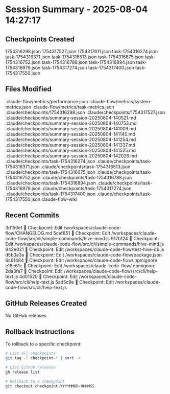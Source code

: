 # Session Summary - 2025-08-04 14:27:17

## Checkpoints Created
1754316298.json
1754317527.json
1754317611.json
task-1754316274.json
task-1754316371.json
task-1754316513.json
task-1754316675.json
task-1754316752.json
task-1754316788.json
task-1754316894.json
task-1754316979.json
task-1754317274.json
task-1754317400.json
task-1754317550.json

## Files Modified
.claude-flow/metrics/performance.json
.claude-flow/metrics/system-metrics.json
.claude-flow/metrics/task-metrics.json
.claude/checkpoints/1754316298.json
.claude/checkpoints/1754317527.json
.claude/checkpoints/summary-session-20250804-140521.md
.claude/checkpoints/summary-session-20250804-140753.md
.claude/checkpoints/summary-session-20250804-141009.md
.claude/checkpoints/summary-session-20250804-141140.md
.claude/checkpoints/summary-session-20250804-141254.md
.claude/checkpoints/summary-session-20250804-141337.md
.claude/checkpoints/summary-session-20250804-141525.md
.claude/checkpoints/summary-session-20250804-142026.md
.claude/checkpoints/task-1754316274.json
.claude/checkpoints/task-1754316371.json
.claude/checkpoints/task-1754316513.json
.claude/checkpoints/task-1754316675.json
.claude/checkpoints/task-1754316752.json
.claude/checkpoints/task-1754316788.json
.claude/checkpoints/task-1754316894.json
.claude/checkpoints/task-1754316979.json
.claude/checkpoints/task-1754317274.json
.claude/checkpoints/task-1754317400.json
.claude/checkpoints/task-1754317550.json
claude-flow-wiki

## Recent Commits
3d150ef 🔖 Checkpoint: Edit /workspaces/claude-code-flow/CHANGELOG.md
5cef851 🔖 Checkpoint: Edit /workspaces/claude-code-flow/src/cli/simple-commands/hive-mind.js
917b124 🔖 Checkpoint: Edit /workspaces/claude-code-flow/src/cli/simple-commands/hive-mind.js
942e021 🔖 Checkpoint: Edit /workspaces/claude-code-flow/test-hive-db.js
d5b3a3a 🔖 Checkpoint: Edit /workspaces/claude-code-flow/package.json
6c61484 🔖 Checkpoint: Edit /workspaces/claude-code-flow/.npmignore
e18e61c 🔖 Checkpoint: Edit /workspaces/claude-code-flow/.npmignore
2da3fa7 🔖 Checkpoint: Edit /workspaces/claude-code-flow/src/cli/help-text.js
4d01520 🔖 Checkpoint: Edit /workspaces/claude-code-flow/src/cli/help-text.js
5ad5c9e 🔖 Checkpoint: Edit /workspaces/claude-code-flow/src/cli/help-text.js

## GitHub Releases Created
No GitHub releases

## Rollback Instructions
To rollback to a specific checkpoint:
```bash
# List all checkpoints
git tag -l checkpoint-* | sort -r

# List GitHub releases
gh release list

# Rollback to a checkpoint
git checkout checkpoint-YYYYMMDD-HHMMSS
```
